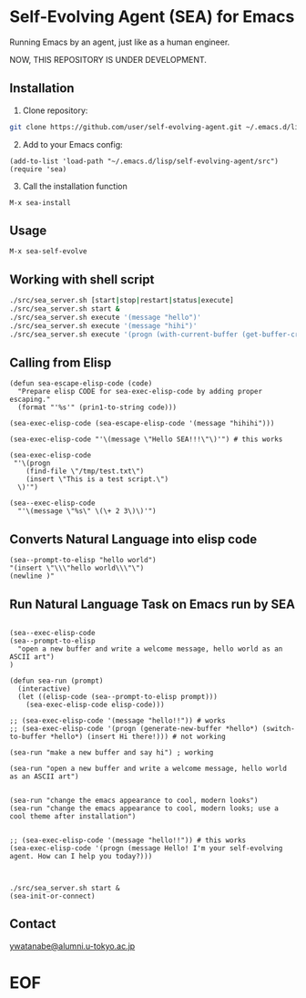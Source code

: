 <!-- ---
!-- title: ./self-evolving-agent/README.md
!-- author: ywatanabe
!-- date: 2024-12-04 07:27:56
!-- --- -->


# Self-Evolving Agent (SEA) for Emacs

Running Emacs by an agent, just like as a human engineer.

NOW, THIS REPOSITORY IS UNDER DEVELOPMENT.

## Installation

1. Clone repository:
```bash
git clone https://github.com/user/self-evolving-agent.git ~/.emacs.d/lisp/self-evolving-agent
```

2. Add to your Emacs config:
```elisp
(add-to-list 'load-path "~/.emacs.d/lisp/self-evolving-agent/src")
(require 'sea)
```

3. Call the installation function
```elisp
M-x sea-install
```

## Usage

``` elisp
M-x sea-self-evolve
```

## Working with shell script

``` bash
./src/sea_server.sh [start|stop|restart|status|execute]
./src/sea_server.sh start &
./src/sea_server.sh execute '(message "hello")'
./src/sea_server.sh execute '(message "hihi")'
./src/sea_server.sh execute '(progn (with-current-buffer (get-buffer-create "*test*") (insert "hello")) (switch-to-buffer "*test*"))'
```

## Calling from Elisp

``` elisp
(defun sea-escape-elisp-code (code)
  "Prepare elisp CODE for sea-exec-elisp-code by adding proper escaping."
  (format "'%s'" (prin1-to-string code)))

(sea-exec-elisp-code (sea-escape-elisp-code '(message "hihihi")))

(sea-exec-elisp-code "'\(message \"Hello SEA!!!\"\)'") # this works

(sea-exec-elisp-code
 "'\(progn
    (find-file \"/tmp/test.txt\")
    (insert \"This is a test script.\")
  \)'")
  
(sea--exec-elisp-code 
  "'\(message \"%s\" \(\+ 2 3\)\)'")
```

## Converts Natural Language into elisp code

``` elisp
(sea--prompt-to-elisp "hello world")
"(insert \"\\\"hello world\\\"\")
(newline )"
```

## Run Natural Language Task on Emacs run by SEA

``` elisp

(sea--exec-elisp-code 
(sea--prompt-to-elisp 
  "open a new buffer and write a welcome message, hello world as an ASCII art")
)

(defun sea-run (prompt)
  (interactive)
  (let ((elisp-code (sea--prompt-to-elisp prompt)))
    (sea-exec-elisp-code elisp-code)))

;; (sea-exec-elisp-code '(message "hello!!")) # works
;; (sea-exec-elisp-code '(progn (generate-new-buffer *hello*) (switch-to-buffer *hello*) (insert Hi there!))) # not working

(sea-run "make a new buffer and say hi") ; working

(sea-run "open a new buffer and write a welcome message, hello world as an ASCII art")


(sea-run "change the emacs appearance to cool, modern looks")
(sea-run "change the emacs appearance to cool, modern looks; use a cool theme after installation")


;; (sea-exec-elisp-code '(message "hello!!")) # this works
(sea-exec-elisp-code '(progn (message Hello! I'm your self-evolving agent. How can I help you today?)))



./src/sea_server.sh start &
(sea-init-or-connect)

```




## 
## Contact
ywatanabe@alumni.u-tokyo.ac.jp




# EOF



